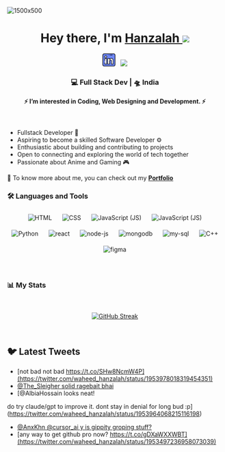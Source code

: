 ![1500x500](https://github.com/user-attachments/assets/cd805b9b-1002-4c8c-851c-3026ac91b0c5)

<div align="center">
   <h1>Hey there, I'm <a href="https://github.com/hanzalahwaheed/">Hanzalah </a><img src="https://media.giphy.com/media/hvRJCLFzcasrR4ia7z/giphy.gif" width="25px"></h1>
</div>

<p align="center">
   <a href="https://www.linkedin.com/in/hanzalah-waheed-b16456231/"><img height="30" src="https://raw.githubusercontent.com/8bithemant/8bithemant/master/linkedin.png?raw=true"></a>&nbsp;&nbsp;
   <a href="https://twitter.com/waheed_hanzalah"><img height="30" src="https://img.freepik.com/free-vector/new-2023-twitter-x-logo-black-background_1017-45423.jpg"></a>
</p>

<div align="center">
   <h3> 💻 Full Stack Dev | 🛸 India  </h3>
   <h4>⚡ I’m interested in Coding, Web Designing and Development. ⚡</h4>
</div>

<br>

<p>

- Fullstack Developer 🚀
- Aspiring to become a skilled Software Developer ⚙️
- Enthusiastic about building and contributing to projects
- Open to connecting and exploring the world of tech together
- Passionate about Anime and Gaming 🎮

🔗 To know more about me, you can check out my <a href="https://hanzalahwaheed.com"> **Portfolio** </a>

</p>

### 🛠️ Languages and Tools

<p align="center">
  <img src="https://img.icons8.com/color/96/000000/html-5.png" alt="HTML" style="margin: 10px;">
  <img src="https://img.icons8.com/color/96/000000/css3.png" alt="CSS" style="margin: 10px;">
  <img src="https://img.icons8.com/color/96/000000/javascript.png" alt="JavaScript (JS)" style="margin: 10px;">
  <img src="https://img.icons8.com/color/96/000000/typescript.png" alt="JavaScript (JS)" style="margin: 10px;">
  <img src="https://img.icons8.com/color/96/000000/nextjs.png" alt="Python" style="margin: 10px;">  <img src="https://img.icons8.com/officel/96/000000/react.png" alt="react" style="margin: 10px;"/>
  <img src="https://img.icons8.com/fluency/96/000000/node-js.png" alt="node-js" style="margin: 10px;"/>
   <img  src="https://img.icons8.com/color/96/000000/mongodb.png" alt="mongodb" style="margin: 10px;"/>
   <img src="https://img.icons8.com/color/96/000000/my-sql.png" alt="my-sql" style="margin: 10px;"/>
  <img src="https://img.icons8.com/color/96/000000/c-plus-plus-logo.png" alt="C++" style="margin: 10px;">
   <img src="https://img.icons8.com/fluency/96/000000/figma.png" alt="figma" style="margin: 10px;"/>
</p>
<br>

### 📊 My Stats

<br><div align="center">

[![GitHub Streak](https://github-readme-streak-stats-dun-ten.vercel.app?user=hanzalahwaheed&theme=radical&hide_border=true)](https://git.io/streak-stats)

</div>
<br>

## 🐦 Latest Tweets

<!-- latest-tweets-start -->

* [not bad not bad https://t.co/SHw8NcmW4P](https://twitter.com/waheed_hanzalah/status/1953978018319454351)
* [@The_Sleigher solid ragebait bhai](https://twitter.com/waheed_hanzalah/status/1953964938122145979)
* [@AlbiaHossain looks neat! 

do try claude/gpt  to improve it. dont stay in denial for long bud :p](https://twitter.com/waheed_hanzalah/status/1953964068215116198)
* [@AnxKhn @cursor_ai y is gippity groping stuff?](https://twitter.com/waheed_hanzalah/status/1953962975129481405)
* [any way to get github pro now? https://t.co/gDXaWXXWBT](https://twitter.com/waheed_hanzalah/status/1953497236958073039)
